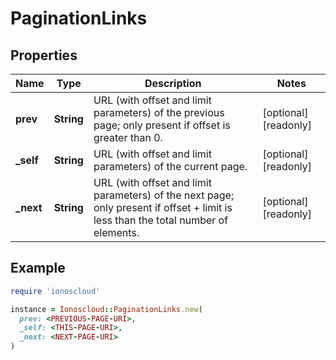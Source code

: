 # PaginationLinks

## Properties

| Name | Type | Description | Notes |
| ---- | ---- | ----------- | ----- |
| **prev** | **String** | URL (with offset and limit parameters) of the previous page; only present if offset is greater than 0. | [optional][readonly] |
| **_self** | **String** | URL (with offset and limit parameters) of the current page. | [optional][readonly] |
| **_next** | **String** | URL (with offset and limit parameters) of the next page; only present if offset + limit is less than the total number of elements. | [optional][readonly] |

## Example

```ruby
require 'ionoscloud'

instance = Ionoscloud::PaginationLinks.new(
  prev: <PREVIOUS-PAGE-URI>,
  _self: <THIS-PAGE-URI>,
  _next: <NEXT-PAGE-URI>
)
```

